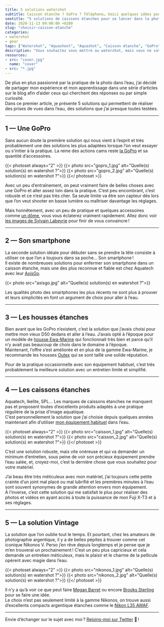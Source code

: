 ```yaml
---
title: 5 solutions watershot
subtitle: Caisson étanche ? GoPro ? Téléphone… Voici quelques idées pour se lancer.
seotitle: "5 solutions de caissons étanches pour se lancer dans la photo de surf — Grégory Mignard"
date: 2020-11-13 09:00:00 +0200
slug: "choisir-caisson-etanche"
categories:
- watershot
- gear
tags: ["Watershot", "Aquashoot", "Aquashot", "Caisson étanche", "GoPro", "Dôme", "Photo aquatique", "Photo de surf", "Aquatech", "SeaFrogs", "AxisGo", "SPL", "Housse étanche", "Photo nautique", "Photo sous-marine", "Nikonos"]
description: "Vous souhaitez vous mettre au watershot, mais vous ne savez pas par où commencer ? Voici un dossier pour vous aider à choisir votre solution."
resources:
- src: "cover.jpg"
  name: "cover"
- src: "*.jpg"
---
```


De plus en plus passionné par la pratique de la photo dans l’eau, j’ai décidé de partager mon expérience et mon apprentissage dans une série d’articles sur le blog afin d’aider ceux qui cherchent des réponses ou par simple curiosité.  
Dans ce premier article, je présente 5 solutions qui permettent de réaliser des prises de vues dans l’eau, des solutions que j’ai presque toutes testées.

***

## 1 — Une GoPro

Sans aucun doute la première solution qui nous vient à l’esprit et très probablement une des solutions les plus adaptées lorsque l’on veut essayer ou s’initier à la pratique. La reine des actions cams reste [la GoPro](https://amzn.to/2JWFvow) et sa quantité d’accessoires.

{{< photoset always="2" >}}
{{< photo src="gopro_1.jpg" alt="Quelle(s) solution(s) en watershot ?">}}
{{< photo src="gopro_2.jpg" alt="Quelle(s) solution(s) en watershot ?">}}
{{</ photoset >}}

Avec un peu d’entraînement, on peut vraiment faire de belles choses avec une GoPro et aller assez loin dans la pratique. C’est peu encombrant, c’est robuste et ce n’est pas très cher. Sa seule limite va être son capteur dès lors que l’on veut shooter en basse lumière ou maîtriser davantage les réglages.

Mais honnêtement, avec un peu de pratique et quelques accessoires comme [un dôme](https://amzn.to/3pl7EWN), vous vous éclaterez vraiment rapidement. Allez donc voir [les images de Sylvain Labeyrie](https://www.instagram.com/bibby_pics/) pour finir de vous convaincre !

***

## 2 — Son smartphone

La seconde solution idéale pour débuter sans se prendre la tête consiste à utiliser ce que l’on a toujours dans sa poche… Son smartphone !  
Il existe de nombreuses solutions pour enfermer son smartphone dans un caisson étanche, mais une des plus reconnue et fiable est chez Aquatech avec leur [AxisGo](https://aquatech.net/collections/axisgo).

{{< photo src="axisgo.jpg" alt="Quelle(s) solution(s) en watershot ?">}}

Les qualités photo des smartphones les plus récents ne sont plus à prouver et leurs simplicités en font un argument de choix pour aller à l’eau.

***

## 3 — Les housses étanches

Bien avant que les GoPro n’existent, c’est la solution que j’avais choisi pour mettre mon vieux D50 dedans et aller à l’eau. J’avais opté à l’époque pour un modèle de [housse Ewa-Marine](https://amzn.to/2JW3Ria) qui fonctionnait très bien et parce qu’il n’y avait pas beaucoup de choix dans le domaine à l’époque.  
Maintenant, l’offre s’est améliorée et en plus de la gamme Ewa-Marine, je recommande les housses [Outex](https://outex.com/) qui se sont taillé une solide réputation.

Pour de la pratique occasionnelle avec son équipement habituel, c’est très probablement la meilleure solution avec un entretien limité et simplifié.

***

## 4 — Les caissons étanches

Aquatech, Ikelite, SPL… Les marques de caissons étanches ne manquent pas et proposent toutes d’excellents produits adaptés à une pratique régulière de la prise d’image aquatique.  
C’est personnellement la solution que j’ai choisie depuis quelques années maintenant afin d’utiliser [mon équipement habituel](https://gregorymignard.com/equipement/) dans l’eau.

{{< photoset always="2" >}}
{{< photo src="caisson_1.jpg" alt="Quelle(s) solution(s) en watershot ?">}}
{{< photo src="caisson_2.jpg" alt="Quelle(s) solution(s) en watershot ?">}}
{{</ photoset >}}

C’est une solution robuste, mais vite onéreuse et qui va demander un minimum d’entretien, sous peine de voir son précieux équipement prendre l’eau salée, et, croyez-moi, c’est la dernière chose que vous souhaitez pour votre matériel.

J’ai beau être très méticuleux avec mon matériel, j’ai toujours cette petite crainte d’un joint mal placé ou mal lubrifié et les premières minutes à l’eau sont souvent synonymes de grande attention envers mon équipement.  
À l’inverse, c’est cette solution qui me satisfait le plus pour réaliser des photos et vidéos en ayant accès à toute la puissance de mon Fuji X-T3 et à ses réglages.

***

## 5 — La solution Vintage

La solution que l’on oublie tout le temps. Et pourtant, chez les amateurs de photographie argentique, il y a de belles pépites à trouver comme cet iconique Nikonos V. Perso j’en rêve depuis longtemps et je pense que je m’en trouverai un prochainement ! C’est un peu plus capricieux et cela demande un entretien méticuleux, mais le plaisir et le charme de la pellicule opèrent avec magie dans l’eau.

{{< photoset always="2" >}}
{{< photo src="nikonos_1.jpg" alt="Quelle(s) solution(s) en watershot ?">}}
{{< photo src="nikonos_2.jpg" alt="Quelle(s) solution(s) en watershot ?">}}
{{</ photoset >}}

Il n’y a qu’à voir ce que peut faire [Megan Barret](https://www.instagram.com/meganshootsfilm/) ou encore [Brooks Sterling](https://saltwater-magazine.com/articles//lens-brooks-sterling) pour se faire une idée.  
Le choix n’est pas seulement limité à la gamme Nikonos, on trouve aussi d’excellents compacts argentique étanches comme le [Nikon L35 AWAF](https://www.collection-appareils.fr/x/html/appareil-12763-Nikon_L35%20AWAF.html).

***

Envie d’échanger sur le sujet avec moi ? [Rejoins-moi sur Twitter](http://twitter.com/gregmignard) 🐥 !
